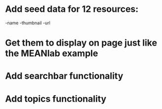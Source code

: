# Add seed data for 12 resources:
-name
-thumbnail
-url

# Get them to display on page just like the MEANlab example

# Add searchbar functionality

# Add topics functionality